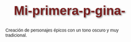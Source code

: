 # Mi-primera-p-gina-
Creación de personajes épicos con un tono oscuro y muy tradicional.
<!DOCTYPE html>
<html lang="es">
<head>
    <meta charset="UTF-8">
    <meta name="viewport" content="width=device-width, initial-scale=1.0">
    <title>Creador de Personajes Oscuros</title>
    <style>
        * {
            margin: 0;
            padding: 0;
            box-sizing: border-box;
            font-family: 'Arial', sans-serif;
        }

        body {
            background-color: #0a0a0a;
            color: #e0e0e0;
            min-height: 100vh;
        }

        .container {
            max-width: 1200px;
            margin: 0 auto;
            padding: 2rem;
        }

        h1 {
            text-align: center;
            color: #7a1f1f;
            margin-bottom: 2rem;
            font-size: 2.5rem;
            text-shadow: 2px 2px 4px rgba(0,0,0,0.5);
        }

        .creator-section {
            display: grid;
            grid-template-columns: 1fr 1fr;
            gap: 2rem;
            background-color: #1a1a1a;
            padding: 2rem;
            border-radius: 10px;
            border: 1px solid #2a2a2a;
        }

        .character-form {
            display: flex;
            flex-direction: column;
            gap: 1rem;
        }

        .form-group {
            display: flex;
            flex-direction: column;
            gap: 0.5rem;
        }

        input, select, textarea {
            padding: 0.8rem;
            background-color: #2a2a2a;
            border: 1px solid #3a3a3a;
            color: #e0e0e0;
            border-radius: 5px;
        }

        .image-upload {
            border: 2px dashed #3a3a3a;
            padding: 1rem;
            text-align: center;
            cursor: pointer;
        }

        .image-preview {
            max-width: 100%;
            height: 300px;
            object-fit: cover;
            border-radius: 5px;
            display: none;
        }

        .race-class-select {
            display: grid;
            grid-template-columns: repeat(2, 1fr);
            gap: 1rem;
        }

        .option-card {
            background-color: #2a2a2a;
            padding: 1rem;
            border-radius: 5px;
            cursor: pointer;
            transition: transform 0.3s;
            border: 2px solid transparent;
        }

        .option-card:hover {
            transform: translateY(-5px);
            border-color: #7a1f1f;
        }

        .option-card img {
            width: 100%;
            height: 150px;
            object-fit: cover;
            border-radius: 3px;
        }

        .character-preview {
            background-color: #2a2a2a;
            padding: 1rem;
            border-radius: 10px;
            position: sticky;
            top: 2rem;
        }

        .character-image {
            width: 100%;
            height: 400px;
            object-fit: cover;
            border-radius: 5px;
            margin-bottom: 1rem;
        }

        button {
            background-color: #7a1f1f;
            color: white;
            padding: 1rem 2rem;
            border: none;
            border-radius: 5px;
            cursor: pointer;
            font-size: 1.1rem;
            transition: background-color 0.3s;
        }

        button:hover {
            background-color: #9a2f2f;
        }
    </style>
</head>
<body>
    <div class="container">
        <h1>CREADOR DE PERSONAJES OSCUROS</h1>
        
        <div class="creator-section">
            <div class="character-form">
                <div class="form-group">
                    <label>Nombre del Personaje</label>
                    <input type="text" id="characterName">
                </div>
                
                <div class="form-group">
                    <label>Subir imagen</label>
                    <div class="image-upload" onclick="document.getElementById('imageInput').click()">
                        <input type="file" id="imageInput" hidden accept="image/*">
                        <p>Haz clic para subir una imagen</p>
                        <img id="imagePreview" class="image-preview">
                    </div>
                </div>
                
                <div class="form-group">
                    <label>Selecciona Raza</label>
                    <div class="race-class-select">
                        <div class="option-card" data-race="humano">
                            <img src="humano.jpg" alt="Humano">
                            <h3>Humano</h3>
                        </div>
                        <div class="option-card" data-race="elfo">
                            <img src="elfo.jpg" alt="Elfo Oscuro">
                            <h3>Elfo Oscuro</h3>
                        </div>
                    </div>
                </div>
                
                <button onclick="createCharacter()">Crear Personaje</button>
            </div>
            
            <div class="character-preview">
                <img id="previewImage" class="character-image" src="placeholder.jpg">
                <h2 id="previewName">Nombre del Personaje</h2>
                <div id="characterDetails"></div>
            </div>
        </div>
    </div>

    <script>
        // Manejar la subida de imagen
        document.getElementById('imageInput').addEventListener('change', function(e) {
            const reader = new FileReader();
            reader.onload = function() {
                const preview = document.getElementById('imagePreview');
                preview.src = reader.result;
                preview.style.display = 'block';
                
                // Actualizar vista previa
                document.getElementById('previewImage').src = reader.result;
            }
            reader.readAsDataURL(e.target.files[0]);
        });

        // Crear personaje
        function createCharacter() {
            const characterName = document.getElementById('characterName').value;
            document.getElementById('previewName').textContent = characterName;
            
            // Aquí puedes agregar más lógica para guardar/exportar el personaje
            alert('Personaje creado con éxito!');
        }

        // Selección de razas/clases
        document.querySelectorAll('.option-card').forEach(card => {
            card.addEventListener('click', function() {
                // Remover selección previa
                document.querySelectorAll('.option-card').forEach(c => 
                    c.style.borderColor = 'transparent');
                
                // Marcar selección actual
                this.style.borderColor = '#7a1f1f';
                
                // Actualizar vista previa
                const race = this.dataset.race;
                // Aquí puedes agregar lógica adicional según la raza seleccionada
            });
        });
    </script>
</body>
</html>
